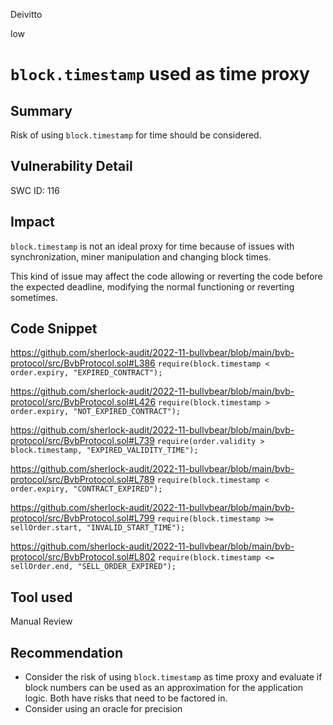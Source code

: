 Deivitto

low

# `block.timestamp` used as time proxy

## Summary
Risk of using `block.timestamp` for time should be considered. 
## Vulnerability Detail
SWC ID: 116

## Impact
`block.timestamp` is not an ideal proxy for time because of issues with synchronization, miner manipulation and changing block times. 

This kind of issue may affect the code allowing or reverting the code before the expected deadline, modifying the normal functioning or reverting sometimes.

## Code Snippet

https://github.com/sherlock-audit/2022-11-bullvbear/blob/main/bvb-protocol/src/BvbProtocol.sol#L386
        `require(block.timestamp < order.expiry, "EXPIRED_CONTRACT");`

https://github.com/sherlock-audit/2022-11-bullvbear/blob/main/bvb-protocol/src/BvbProtocol.sol#L426
        `require(block.timestamp > order.expiry, "NOT_EXPIRED_CONTRACT");`

https://github.com/sherlock-audit/2022-11-bullvbear/blob/main/bvb-protocol/src/BvbProtocol.sol#L739
        `require(order.validity > block.timestamp, "EXPIRED_VALIDITY_TIME");`

https://github.com/sherlock-audit/2022-11-bullvbear/blob/main/bvb-protocol/src/BvbProtocol.sol#L789
            `require(block.timestamp < order.expiry, "CONTRACT_EXPIRED");`

https://github.com/sherlock-audit/2022-11-bullvbear/blob/main/bvb-protocol/src/BvbProtocol.sol#L799
        `require(block.timestamp >= sellOrder.start, "INVALID_START_TIME");`

https://github.com/sherlock-audit/2022-11-bullvbear/blob/main/bvb-protocol/src/BvbProtocol.sol#L802
        `require(block.timestamp <= sellOrder.end, "SELL_ORDER_EXPIRED");`


## Tool used

Manual Review

## Recommendation
- Consider the risk of using `block.timestamp` as time proxy and evaluate if block numbers can be used as an approximation for the application logic. Both have risks that need to be factored in. 
- Consider using an oracle for precision
